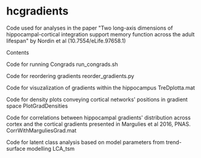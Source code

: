 # hcgradients
Code used for analyses in the paper "Two long-axis dimensions of hippocampal-cortical integration support memory function across the adult lifespan" by Nordin et al (10.7554/eLife.97658.1)

Contents

Code for running Congrads
run_congrads.sh

Code for reordering gradients
reorder_gradients.py

Code for visuzalization of gradients within the hippocampus
TreDplotta.mat

Code for density plots conveying cortical networks' positions in gradient space
PlotGradDensities

Code for correlations between hippocampal gradients' distribution across cortex and the cortical gradients presented in Margulies et al 2016, PNAS.
CorrWithMarguliesGrad.mat

Code for latent class analysis based on model parameters from trend-surface modelling
LCA_tsm
